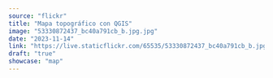 ```yaml
---
source: "flickr"
title: "Mapa topográfico con QGIS"
image: "53330872437_bc40a791cb_b.jpg.jpg"
date: "2023-11-14"
link: "https://live.staticflickr.com/65535/53330872437_bc40a791cb_b.jpg"
draft: "true"
showcase: "map"
---
```

